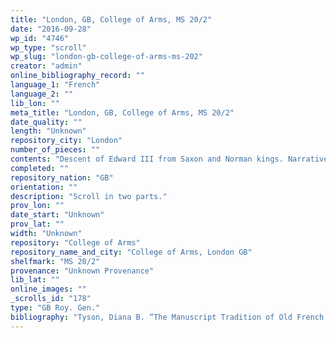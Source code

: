 ```yaml
---
title: "London, GB, College of Arms, MS 20/2"
date: "2016-09-28"
wp_id: "4746"
wp_type: "scroll"
wp_slug: "london-gb-college-of-arms-ms-202"
creator: "admin"
online_bibliography_record: ""
language_1: "French"
language_2: ""
lib_lon: ""
meta_title: "London, GB, College of Arms, MS 20/2"
date_quality: ""
length: "Unknown"
repository_city: "London"
number_of_pieces: ""
contents: "Descent of Edward III from Saxon and Norman kings. Narrative in French. This has a similarity to 12/45."
completed: ""
repository_nation: "GB"
orientation: ""
description: "Scroll in two parts."
prov_lon: ""
date_start: "Unknown"
prov_lat: ""
width: "Unknown"
repository: "College of Arms"
repository_name_and_city: "College of Arms, London GB"
shelfmark: "MS 20/2"
provenance: "Unknown Provenance"
lib_lat: ""
online_images: ""
_scrolls_id: "178"
type: "GB Roy. Gen."
bibliography: "Tyson, Diana B. “The Manuscript Tradition of Old French Prose Brut Rolls.” Scriptorium 55 (2001): 107–18, CA3."
---
```



